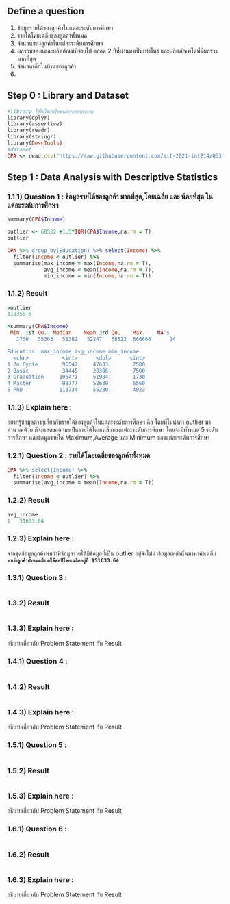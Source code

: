 ## Define a question

1. ข้อมูลรายได้ของลูกค้าในแต่ละระดับการศึกษา
2. รายได้โดยเฉลี่ยของลูกค้าทั้งหมด
3. จำนวนของลูกค้าในแต่ละระดับการศึกษา
4. ผลรวมของแต่ละผลิตภัณฑ์ที่จ่ายไป ตลอด 2 ปีที่ผ่านมาเป็นเท่าไหร่ และผลิตภัณฑ์ใดที่มีผลรวมมากที่สุด 
5. จำนวนเด็กในบ้านของลูกค้า
6.


## Step 0 : Library and Dataset

```ruby
#library ใช้ไม่ใช้อันไหนเดี๋ยวค่อยเอาออก
library(dplyr)
library(assertive)
library(readr)
library(stringr)
library(DescTools)
#dataset
CPA <- read.csv("https://raw.githubusercontent.com/sit-2021-int214/033-Customer-Personality-Analysis/main/midterm_assignment/CPA_cleaned.csv")
```

## Step 1 : Data Analysis with Descriptive Statistics

### 1.1.1) Question 1 : ข้อมูลรายได้ของลูกค้า มากที่สุด,โดยเฉลี่ย และ น้อยที่สุด ในแต่ละระดับการศึกษา

```ruby
summary(CPA$Income)

outlier <- 68522 +1.5*IQR(CPA$Income,na.rm = T)
outlier

CPA %>% group_by(Education) %>% select(Income) %>% 
  filter(Income < outlier) %>%
  summarise(max_income = max(Income,na.rm = T),
            avg_income = mean(Income,na.rm = T),
            min_income = min(Income,na.rm = T))
```

###  1.1.2) Result

```ruby
>outlier
118350.5

>summary(CPA$Income)
 Min. 1st Qu.  Median    Mean 3rd Qu.    Max.    NA's 
   1730   35303   51382   52247   68522  666666      24 

Education  max_income avg_income min_income
  <chr>           <int>      <dbl>      <int>
1 2n Cycle        96547     47633.       7500
2 Basic           34445     20306.       7500
3 Graduation     105471     51984.       1730
4 Master          98777     52630.       6560
5 PhD            113734     55280.       4023
```

### 1.1.3) Explain here :
อยากรู้ข้อมูลต่างๆเกี่ยวกับรายได้ของลูกค้าในแต่ละระดับการศึกษา คือ โดยที่ไม่นำค่า outlier มาคำนวณด้วย ก็จะแสดงออกมาเป็นรายได้โดยเฉลี่ยของแต่ละระดับการศึกษา โดยจะมีทั้งหมด 5 ระดับการศึกษา และข้อมูลรายได้ Maximum,Average และ Minimum ของแต่ละระดับการศึกษา

### 1.2.1) Question 2 : รายได้โดยเฉลี่ยของลูกค้าทั้งหมด

```ruby
CPA %>% select(Income) %>% 
  filter(Income < outlier) %>%
  summarise(avg_income = mean(Income,na.rm = T))            

```

### 1.2.2) Result

```ruby
avg_income
1   51633.64
```
### 1.2.3) Explain here :
จากชุดข้อมูลลูกค้าพบว่ามีข้อมูลรายได้มีข้อมูลที่เป็น outlier อยู่จึงไม่นำข้อมูลเหล่านั้นมาหาค่าเฉลี่ย <br>
<b>`พบว่าลูกค้าทั้งหมดมีรายได้ต่อปีโดยเฉลี่ยอยู่ที่ $51633.64`</b>

### 1.3.1) Question 3 : 

```ruby
```

### 1.3.2) Result

```ruby

```
### 1.3.3) Explain here :
อธิบายเกี่ยวกับ Problem Statement กับ Result

### 1.4.1) Question 4 : 

```ruby

```

### 1.4.2) Result

```ruby

```

### 1.4.3) Explain here :
อธิบายเกี่ยวกับ Problem Statement กับ Result

### 1.5.1) Question 5 : 

```ruby

```

### 1.5.2) Result

```ruby

```
### 1.5.3) Explain here :
อธิบายเกี่ยวกับ Problem Statement กับ Result  

### 1.6.1) Question 6 : 

```ruby

```

### 1.6.2) Result

```ruby

```
### 1.6.3) Explain here :
อธิบายเกี่ยวกับ Problem Statement กับ Result  

